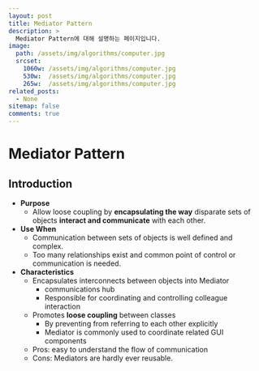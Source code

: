 ```yaml
---
layout: post
title: Mediator Pattern
description: >
  Mediator Pattern에 대해 설명하는 페이지입니다.
image: 
  path: /assets/img/algorithms/computer.jpg
  srcset:
    1060w: /assets/img/algorithms/computer.jpg
    530w:  /assets/img/algorithms/computer.jpg
    265w:  /assets/img/algorithms/computer.jpg
related_posts:
  - None
sitemap: false
comments: true
---
```


# Mediator Pattern

## Introduction
- **Purpose**
  - Allow loose coupling by **encapsulating the way** disparate sets of objects **interact and communicate** with each other.
- **Use When**
  - Communication between sets of objects is well defined and complex.
  - Too many relationships exist and common point of control or communication is needed.
- **Characteristics**
  - Encapsulates interconnects between objects into Mediator
    - communications hub
    - Responsible for coordinating and controlling colleague interaction
  - Promotes **loose coupling** between classes
    - By preventing from referring to each other explicitly
    - Mediator is commonly used to coordinate related GUI components
  - Pros: easy to understand the flow of communication
  - Cons: Mediators are hardly ever reusable.